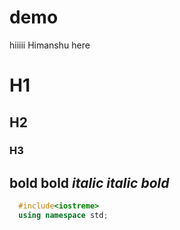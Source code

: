 # demo
hiiiii Himanshu here

# H1
## H2
### H3

**bold**
__bold__
*italic*
***italic bold***
-----------------------------------
``` c++
  #include<iostreme>
  using namespace std;

```
